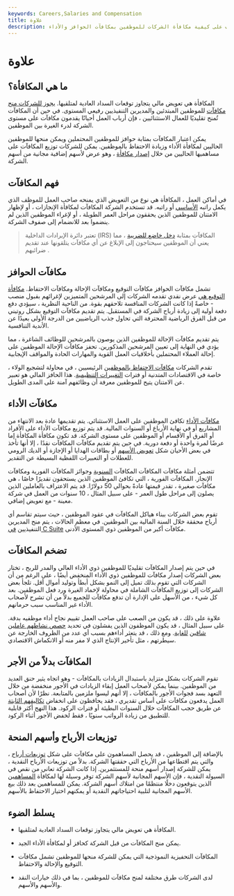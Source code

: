 ```yaml
---
keywords: Careers,Salaries and Compensation
title: علاوة
description: المكافأة هي مكافأة مالية تتجاوز ما كان يتوقعه المستلم. تعرف على كيفية مكافأة الشركات للموظفين بمكافآت الحوافز والأداء.
---
```


# علاوة
## ما هي المكافأة؟

المكافأة هي تعويض مالي يتجاوز توقعات السداد العادية لمتلقيها. [يجوز للشركات منح مكافآت](/performance-bonus) للموظفين المبتدئين والمديرين التنفيذيين رفيعي المستوى. في حين أن المكافآت تُمنح تقليديًا للعمال الاستثنائيين ، فإن أرباب العمل أحيانًا يقدمون مكافآت على مستوى الشركة لدرء الغيرة بين الموظفين.

يمكن اعتبار المكافآت بمثابة حوافز للموظفين المحتملين ويمكن منحها للموظفين الحاليين لمكافأة الأداء وزيادة الاحتفاظ بالموظفين. يمكن للشركات توزيع المكافآت على مساهميها الحاليين من خلال [إصدار مكافأة](/bonusissue) ، وهو عرض لأسهم إضافية مجانية من أسهم الشركة.

## فهم المكافآت

في أماكن العمل ، المكافأة هي نوع من التعويض الذي يمنحه صاحب العمل للموظف الذي يكمل راتبه [الأساسي](/base-pay) أو راتبه. قد تستخدم الشركة المكافآت لمكافأة الإنجازات ، أو لإظهار الامتنان للموظفين الذين يحققون مراحل العمر الطويلة ، أو لإغراء الموظفين الذين لم ينضموا بعد للانضمام إلى صفوف الشركة.

> تعتبر دائرة الإيرادات الداخلية (IRS) المكافآت بمثابة [دخل خاضع للضريبة](/taxableincome) ، مما يعني أن الموظفين سيحتاجون إلى الإبلاغ عن أي مكافآت يتلقونها عند تقديم ضرائبهم .

>

## مكافآت الحوافز

تشمل مكافآت الحوافز مكافآت التوقيع ومكافآت الإحالة ومكافآت الاحتفاظ. [مكافأة التوقيع هي](/signing-bonus) عرض نقدي تقدمه الشركات إلى المرشحين المتميزين لإغرائهم بقبول منصب - خاصةً إذا كانت الشركات المنافسة تلاحقهم بقوة. من الناحية النظرية ، سيؤدي دفع دفعة أولية إلى زيادة أرباح الشركة في المستقبل. يتم تقديم مكافآت التوقيع بشكل روتيني من قبل الفرق الرياضية المحترفة التي تحاول جذب الرياضيين من الدرجة الأولى بعيدًا عن الأندية التنافسية.

يتم تقديم مكافآت الإحالة للموظفين الذين يوصون بالمرشحين للوظائف الشاغرة ، مما يؤدي في النهاية إلى تعيين المرشحين المذكورين. تحفز مكافآت الإحالة الموظفين على إحالة العملاء المحتملين بأخلاقيات العمل القوية والمهارات الحادة والمواقف الإيجابية.

تقدم الشركات [مكافآت الاحتفاظ بالموظفين](/retention-bonus) الرئيسيين ، في محاولة لتشجيع الولاء ، خاصة في الاقتصادات المتدنية أو فترات [التغييرات التنظيمية](/structural_change). هذا الحافز المالي هو تعبير عن الامتنان يتيح للموظفين معرفة أن وظائفهم آمنة على المدى الطويل.

## مكافآت الأداء

[مكافآت الأداء](/performance-bonus) تكافئ الموظفين على العمل الاستثنائي. يتم تقديمها عادة بعد الانتهاء من المشاريع أو في نهاية الأرباع أو السنوات المالية. قد يتم توزيع مكافآت الأداء على الأفراد أو الفرق أو الأقسام أو الموظفين على مستوى الشركة. قد تكون مكافأة المكافأة إما عرضًا لمرة واحدة أو دفعة دورية. في حين يتم تقديم مكافآت المكافآت نقدًا ، إلا أنها تأخذ في بعض الأحيان شكل [تعويض الأسهم](/stockcompensation) أو بطاقات الهدايا أو الإجازة أو الديك الرومي للعطلات أو التعبيرات اللفظية البسيطة عن التقدير.

تتضمن أمثلة مكافآت المكافآت المكافآت [السنوية](/year-end-bonus) وجوائز المكافآت الفورية ومكافآت الإنجاز. المكافآت الفورية ، التي تكافئ الموظفين الذين يستحقون تقديرًا خاصًا ، هي مكافآت صغيرة ، تقدر قيمتها عادةً بحوالي 50 دولارًا. قد يتم الاعتراف بالعاملين الذين يصلون إلى مراحل طول العمر - على سبيل المثال ، 10 سنوات من العمل في شركة معينة - مع تعويض إضافي.

تقوم بعض الشركات ببناء هياكل المكافآت في عقود الموظفين ، حيث سيتم تقاسم أي أرباح محققة خلال السنة المالية بين الموظفين. في معظم الحالات ، يتم منح المديرين التنفيذيين [في C Suite](/c-suite) مكافآت أكبر من الموظفين ذوي المستوى الأدنى.

## تضخم المكافآت

في حين يتم إصدار المكافآت تقليديًا للموظفين ذوي الأداء العالي والمدر للربح ، تختار بعض الشركات إصدار مكافآت للموظفين ذوي الأداء المنخفض أيضًا ، على الرغم من أن الشركات التي تقوم بذلك تميل إلى النمو بشكل أبطأ وتوليد أموال أقل. تلجأ بعض الشركات إلى توزيع المكافآت الشاملة في محاولة لإخماد الغيرة ورد فعل الموظفين. بعد كل شيء ، من الأسهل على الإدارة أن تدفع مكافآت للجميع بدلاً من أن تشرح لأصحاب الأداء غير المناسب سبب حرمانهم.

علاوة على ذلك ، قد يكون من الصعب على صاحب العمل تقييم نجاح أداء موظفيه بدقة. على سبيل المثال ، قد يكون الموظفون الذين يفشلون في تحديد [حصص نشاطهم عاملين شاقين](/activity-quota) [للغاية](/activity-quota). ومع ذلك ، قد يتعثر أداءهم بسبب أي عدد من الظروف الخارجة عن سيطرتهم ، مثل تأخير الإنتاج الذي لا مفر منه أو الانكماش الاقتصادي.

## المكافآت بدلاً من الأجر

تقوم الشركات بشكل متزايد باستبدال الزيادات بالمكافآت - وهو اتجاه يثير حنق العديد من الموظفين. بينما يمكن لأصحاب العمل إبقاء الزيادات في الأجور منخفضة من خلال التعهد بسد فجوات الأجور بالمكافآت ، إلا أنهم ليسوا ملزمين بالمتابعة. نظرًا لأن أصحاب العمل يدفعون مكافآت على أساس تقديري ، فقد يحافظون على انخفاض [تكاليفهم الثابتة](/fixedcost) عن طريق حجب المكافآت خلال السنوات البطيئة أو فترات الركود. هذا النهج أكثر قابلية للتطبيق من زيادة الرواتب سنويًا ، فقط لخفض الأجور أثناء الركود.

## توزيعات الأرباح وأسهم المنحة

بالإضافة إلى الموظفين ، قد يحصل المساهمون على مكافآت على شكل [توزيعات أرباح](/dividend) ، والتي يتم اقتطاعها من الأرباح التي حققتها الشركة. بدلاً من توزيعات الأرباح النقدية ، يمكن للشركة إصدار أسهم منحة للمستثمرين. إذا كانت الشركة تعاني من نقص في السيولة النقدية ، فإن الأسهم المجانية لأسهم الشركة توفر وسيلة لها لمكافأة [المساهمين](/shareholder) الذين يتوقعون دخلًا منتظمًا من امتلاك أسهم الشركة. يمكن للمساهمين بعد ذلك بيع الأسهم المجانية لتلبية احتياجاتهم النقدية أو يمكنهم اختيار الاحتفاظ بالأسهم.

## يسلط الضوء

- المكافأة هي تعويض مالي يتجاوز توقعات السداد العادية لمتلقيها.

- يمكن منح المكافآت من قبل الشركة كحافز أو لمكافأة الأداء الجيد.

- المكافآت التحفيزية النموذجية التي يمكن للشركة منحها للموظفين تشمل مكافآت التوقيع والإحالة والاحتفاظ.

- لدى الشركات طرق مختلفة لمنح مكافآت للموظفين ، بما في ذلك خيارات النقد والأسهم والأسهم.


